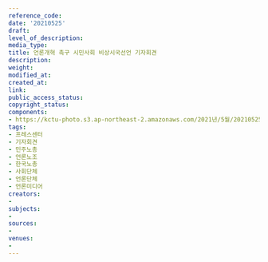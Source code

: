 ```yaml
---
reference_code: 
date: '20210525'
draft: 
level_of_description: 
media_type: 
title: 언론개혁 촉구 시민사회 비상시국선언 기자회견
description: 
weight: 
modified_at: 
created_at: 
link: 
public_access_status: 
copyright_status: 
components:
- https://kctu-photo.s3.ap-northeast-2.amazonaws.com/2021년/5월/20210525-언론개혁+촉구+시민사회+비상시국선언+기자회견_프레스센터_기자회견_민주노총_언론노조_한국노총_사회단체_언론단체_언론미디어/_1D20094.jpg
tags:
- 프레스센터
- 기자회견
- 민주노총
- 언론노조
- 한국노총
- 사회단체
- 언론단체
- 언론미디어
creators:
- 
subjects:
- 
sources:
- 
venues:
- 
---
```


